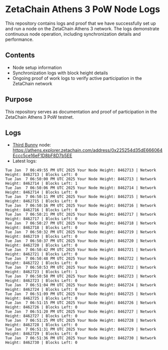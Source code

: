 # ZetaChain Athens 3 PoW Node Logs
This repository contains logs and proof that we have successfully set up and run a node on the ZetaChain Athens 3 network. The logs demonstrate continuous node operation, including synchronization details and performance.

## Contents
- Node setup information
- Synchronization logs with block height details
- Ongoing proof of work logs to verify active participation in the ZetaChain network

## Purpose
This repository serves as documentation and proof of participation in the ZetaChain Athens 3 PoW testnet.

## Logs

- [Third Bunny](https://thirdbunny.xyz/) node: https://athens.explorer.zetachain.com/address/0x225254d35dE666064Eccc5ce16eF1D8bF8D7b5EE
- Latest logs:
```
Tue Jan  7 06:49:55 PM UTC 2025 Your Node Height: 8462713 | Network Height: 8462713 | Blocks Left: 0
Tue Jan  7 06:50:00 PM UTC 2025 Your Node Height: 8462713 | Network Height: 8462714 | Blocks Left: 1
Tue Jan  7 06:50:06 PM UTC 2025 Your Node Height: 8462714 | Network Height: 8462714 | Blocks Left: 0
Tue Jan  7 06:50:11 PM UTC 2025 Your Node Height: 8462715 | Network Height: 8462715 | Blocks Left: 0
Tue Jan  7 06:50:16 PM UTC 2025 Your Node Height: 8462716 | Network Height: 8462716 | Blocks Left: 0
Tue Jan  7 06:50:21 PM UTC 2025 Your Node Height: 8462717 | Network Height: 8462717 | Blocks Left: 0
Tue Jan  7 06:50:27 PM UTC 2025 Your Node Height: 8462718 | Network Height: 8462718 | Blocks Left: 0
Tue Jan  7 06:50:32 PM UTC 2025 Your Node Height: 8462719 | Network Height: 8462719 | Blocks Left: 0
Tue Jan  7 06:50:37 PM UTC 2025 Your Node Height: 8462720 | Network Height: 8462720 | Blocks Left: 0
Tue Jan  7 06:50:42 PM UTC 2025 Your Node Height: 8462721 | Network Height: 8462721 | Blocks Left: 0
Tue Jan  7 06:50:48 PM UTC 2025 Your Node Height: 8462722 | Network Height: 8462722 | Blocks Left: 0
Tue Jan  7 06:50:53 PM UTC 2025 Your Node Height: 8462722 | Network Height: 8462723 | Blocks Left: 1
Tue Jan  7 06:50:58 PM UTC 2025 Your Node Height: 8462723 | Network Height: 8462723 | Blocks Left: 0
Tue Jan  7 06:51:04 PM UTC 2025 Your Node Height: 8462724 | Network Height: 8462724 | Blocks Left: 0
Tue Jan  7 06:51:09 PM UTC 2025 Your Node Height: 8462725 | Network Height: 8462725 | Blocks Left: 0
Tue Jan  7 06:51:15 PM UTC 2025 Your Node Height: 8462726 | Network Height: 8462726 | Blocks Left: 0
Tue Jan  7 06:51:20 PM UTC 2025 Your Node Height: 8462727 | Network Height: 8462727 | Blocks Left: 0
Tue Jan  7 06:51:25 PM UTC 2025 Your Node Height: 8462728 | Network Height: 8462728 | Blocks Left: 0
Tue Jan  7 06:51:31 PM UTC 2025 Your Node Height: 8462729 | Network Height: 8462729 | Blocks Left: 0
Tue Jan  7 06:51:36 PM UTC 2025 Your Node Height: 8462730 | Network Height: 8462730 | Blocks Left: 0
```
